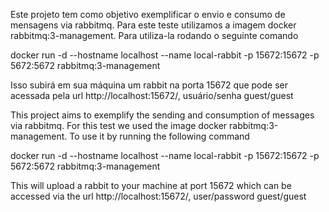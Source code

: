 Este projeto tem como objetivo exemplificar o envio e consumo de mensagens via rabbitmq. Para este teste utilizamos a imagem docker rabbitmq:3-management. Para utiliza-la rodando o seguinte comando

docker run -d --hostname localhost --name local-rabbit -p 15672:15672 -p 5672:5672 rabbitmq:3-management

Isso subirá em sua máquina um rabbit na porta 15672 que pode ser acessada pela url http://localhost:15672/, usuário/senha guest/guest





This project aims to exemplify the sending and consumption of messages via rabbitmq. For this test we used the image docker rabbitmq:3-management. To use it by running the following command

docker run -d --hostname localhost --name local-rabbit -p 15672:15672 -p 5672:5672 rabbitmq:3-management

This will upload a rabbit to your machine at port 15672 which can be accessed via the url http://localhost:15672/, user/password guest/guest